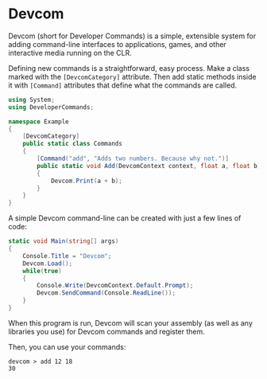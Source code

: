Devcom
======

Devcom (short for Developer Commands) is a simple, extensible system for adding command-line interfaces to applications, games, and other interactive media running on the CLR.

Defining new commands is a straightforward, easy process. Make a class marked with the `[DevcomCategory]` attribute. Then add static methods inside it with `[Command]` attributes that define what the commands are called.

```cs
using System;
using DeveloperCommands;

namespace Example
{
    [DevcomCategory]
    public static class Commands
    {
        [Command("add", "Adds two numbers. Because why not.")]
        public static void Add(DevcomContext context, float a, float b)
        {
            Devcom.Print(a + b);
        }
    }
}
```

A simple Devcom command-line can be created with just a few lines of code:

```cs
static void Main(string[] args)
{
    Console.Title = "Devcom";
    Devcom.Load();
    while(true)
    {
        Console.Write(DevcomContext.Default.Prompt);
        Devcom.SendCommand(Console.ReadLine());
    }
}
```

When this program is run, Devcom will scan your assembly (as well as any libraries you use) for Devcom commands and register them.

Then, you can use your commands:
```
devcom > add 12 18
30
```
